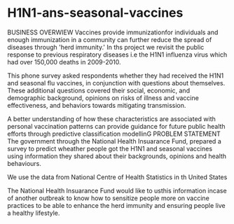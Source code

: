 # H1N1-ans-seasonal-vaccines
BUSINESS OVERWIEW
Vaccines provide immunizationfor individuals and enough immunization in a community can further reduce the spread of diseases through 'herd immunity.' In ths project we revisit the public response to previous respiratory diseases i.e the H1N1 influenza virus which had over 150,000 deaths in 2009-2010.

This phone survey asked respondents whether they had received the H1N1 and seasonal flu vaccines, in conjunction with questions about themselves. These additional questions covered their social, economic, and demographic background, opinions on risks of illness and vaccine effectiveness, and behaviors towards mitigating transmission. 

A better understanding of how these characteristics are associated with personal vaccination patterns can provide guidance for future public health efforts through predictive classification modellinG
PROBLEM STATEMENT
The government through the National Health Insuarance Fund, prepared a survey to predict wheather people got the H1N1 and seasonal vaccines using information they shared about their backgrounds, opinions and health behaviours. 

We use the data from National Centre of Health Statistics in th United States

The National Health Insuarance Fund would like to usthis information incase of another outbreak to know how to sensitize people more on vaccine practices to be able to enhance the herd immunity and ensuring people live a healthy lifestyle.
